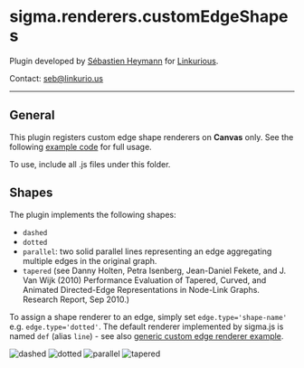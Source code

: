sigma.renderers.customEdgeShapes
==================

Plugin developed by [Sébastien Heymann](https://github.com/sheymann) for [Linkurious](https://github.com/Linkurious).

Contact: seb@linkurio.us

---
## General
This plugin registers custom edge shape renderers on **Canvas** only. See the following [example code](../../examples/plugin-customEdgeShapes.html) for full usage.

To use, include all .js files under this folder.

## Shapes
The plugin implements the following shapes:
  * `dashed`
  * `dotted`
  * `parallel`: two solid parallel lines representing an edge aggregating multiple edges in the original graph.
  * `tapered` (see Danny Holten, Petra Isenberg, Jean-Daniel Fekete, and J. Van Wijk (2010) Performance Evaluation of Tapered, Curved, and Animated Directed-Edge Representations in Node-Link Graphs. Research Report, Sep 2010.)

To assign a shape renderer to an edge, simply set `edge.type='shape-name'` e.g. `edge.type='dotted'`. The default renderer implemented by sigma.js is named `def` (alias `line`) - see also [generic custom edge renderer example](../../examples/custom-edge-renderer.html).

![dashed](https://github.com/Linkurious/linkurious.js/wiki/media/dashed1.png)
![dotted](https://github.com/Linkurious/linkurious.js/wiki/media/dotted1.png)
![parallel](https://github.com/Linkurious/linkurious.js/wiki/media/parallel1.png)
![tapered](https://github.com/Linkurious/linkurious.js/wiki/media/tapered1.png)
